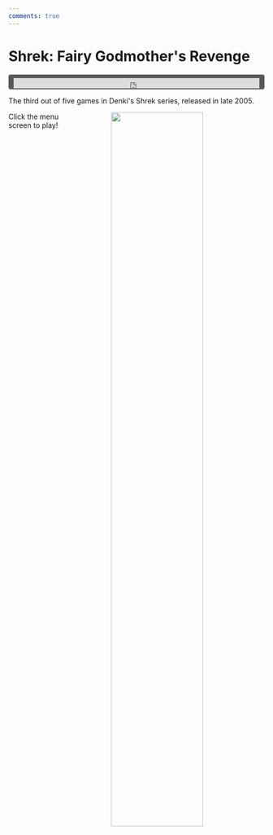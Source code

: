 ```yaml
---
comments: true
---
```


# Shrek: Fairy Godmother's Revenge

<div style="background-color: #595959; padding-bottom: 2px; padding-top: 7px; padding-left: 10px; padding-right: 10px; margin-bottom: 5px; margin-top: 7px; border-radius: 4px">
<iframe width="100%" height="20" scrolling="no" frameborder="no" allow="autoplay" src="https://w.soundcloud.com/player/?url=https%3A//api.soundcloud.com/tracks/1004747374&amp;color=000000&amp;inverse=true&amp;auto_play=true&amp;show_user=false"></iframe>
</div>

The third out of five games in Denki's Shrek series, released in late 2005.

<a href="https://denki.co.uk/sky/shrek3/app.html"><img src="/assets/img/menus/shrek-fgm-revenge-menu.jpg" style="float: right; width: 60%; padding-left: 64px"></a>

Click the menu screen to play!